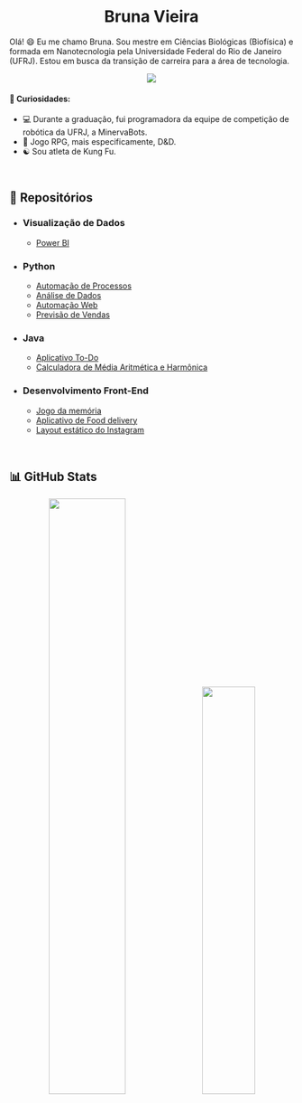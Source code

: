 <h1 align='center'>Bruna Vieira</h1>

<!--
**Brubsy/Brubsy** is a ✨ _special_ ✨ repository because its `README.md` (this file) appears on your GitHub profile.

Here are some ideas to get you started:

- 🔭 I’m currently working on ...
- 🌱 I’m currently learning ...
- 👯 I’m looking to collaborate on ...
- 🤔 I’m looking for help with ...
- 💬 Ask me about ...
- 📫 How to reach me: ...
- 😄 Pronouns: ...
- ⚡ Fun fact: ...
-->

Olá! 😄 Eu me chamo Bruna. Sou mestre em Ciências Biológicas (Biofísica) e formada em Nanotecnologia pela Universidade Federal do Rio de Janeiro (UFRJ). Estou em busca da transição de carreira para a área de tecnologia.

<p align="center">
<a href="https://www.linkedin.com/in/tvieirabruna/"><img style="height: auto; width: auto;" class="img" src="https://img.shields.io/badge/tvieirabruna-0077B5?style=for-the-badge&logo=linkedin&logoColor=white" /></a>
</p>

#### 🌟 Curiosidades: 

- :computer: Durante a graduação, fui programadora da equipe de competição de robótica da UFRJ, a MinervaBots.
- :game_die: Jogo RPG, mais especificamente, D&D.
- :yin_yang: Sou atleta de Kung Fu.
<br>

## 📁 Repositórios

 - ### Visualização de Dados
    - [Power BI](https://github.com/Brubsy/dashboards-powerbi)
 
 - ### Python
    - [Automação de Processos](https://github.com/Brubsy/Automa-o-de-Processos)
    - [Análise de Dados](https://github.com/Brubsy/analise-de-dados)
    - [Automação Web](https://github.com/Brubsy/web-scraping)
    - [Previsão de Vendas](https://github.com/Brubsy/previsao-de-vendas)

 - ### Java
    - [Aplicativo To-Do](https://github.com/Brubsy/todo-app)
    - [Calculadora de Média Aritmética e Harmônica](https://github.com/Brubsy/CodingTank_Sinqia)
 
 - ### Desenvolvimento Front-End
    - [Jogo da memória](https://github.com/Brubsy/Projeto_04_parrotsCardGame)
    - [Aplicativo de Food delivery](https://github.com/Brubsy/projeto3-driveneats)
    - [Layout estático do Instagram](https://github.com/Brubsy/projeto2-instagram)

<br>

## 📊 GitHub Stats

<div class='container' flex-direction ='row' align='center';>
<img style="height: auto; width: 52%;" class="img" src="https://github-readme-stats.vercel.app/api?username=brubsy&show_icons=true&theme=tokyonight&border_color=638fda" />
&nbsp;
<img style="height: auto; width: 43%;" class="img" src="https://github-readme-stats.vercel.app/api/top-langs/?username=brubsy&layout=compact&theme=tokyonight&border_color=638fda" /></div>
</div>




